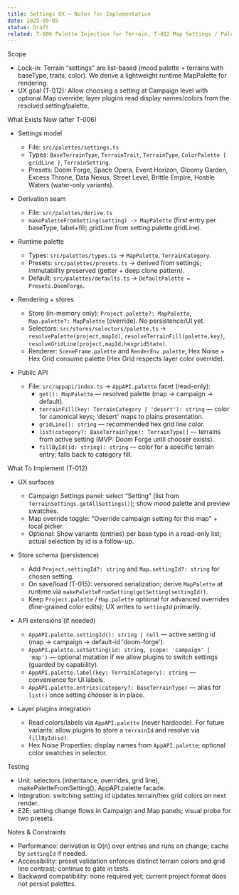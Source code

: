 ```yaml
---
title: Settings UX — Notes for Implementation
date: 2025-09-05
status: Draft
related: T-006 Palette Injection for Terrain, T-012 Map Settings / Palettes
---
```


Scope

- Lock-in: Terrain “settings” are list-based (mood palette + terrains with baseType, traits, color). We derive a lightweight runtime MapPalette for rendering.
- UX goal (T-012): Allow choosing a setting at Campaign level with optional Map override; layer plugins read display names/colors from the resolved setting/palette.

What Exists Now (after T-006)

- Settings model
  - File: `src/palettes/settings.ts`
  - Types: `BaseTerrainType`, `TerrainTrait`, `TerrainType`, `ColorPalette { gridLine }`, `TerrainSetting`.
  - Presets: Doom Forge, Space Opera, Event Horizon, Gloomy Garden, Excess Throne, Data Nexus, Street Level, Brittle Empire, Hostile Waters (water-only variants).

- Derivation seam
  - File: `src/palettes/derive.ts`
  - `makePaletteFromSetting(setting) -> MapPalette` (first entry per baseType, label+fill; gridLine from setting.palette.gridLine).

- Runtime palette
  - Types: `src/palettes/types.ts` → `MapPalette`, `TerrainCategory`.
  - Presets: `src/palettes/presets.ts` → derived from settings; immutability preserved (getter + deep clone pattern).
  - Default: `src/palettes/defaults.ts` → `DefaultPalette = Presets.DoomForge`.

- Rendering + stores
  - Store (in-memory only): `Project.palette?: MapPalette`, `Map.palette?: MapPalette` (override). No persistence/UI yet.
  - Selectors: `src/stores/selectors/palette.ts` → `resolvePalette(project,mapId)`, `resolveTerrainFill(palette,key)`, `resolveGridLine(project,mapId,hexgridState)`.
  - Renderer: `SceneFrame.palette` and `RenderEnv.palette`; Hex Noise + Hex Grid consume palette (Hex Grid respects layer color override).

- Public API
  - File: `src/appapi/index.ts` → `AppAPI.palette` facet (read-only):
    - `get(): MapPalette` — resolved palette (map → campaign → default).
    - `terrainFill(key: TerrainCategory | 'desert'): string` — color for canonical keys; 'desert' maps to plains presentation.
    - `gridLine(): string` — recommended hex grid line color.
    - `list(category?: BaseTerrainType): TerrainType[]` — terrains from active setting (MVP: Doom Forge until chooser exists).
    - `fillById(id: string): string` — color for a specific terrain entry; falls back to category fill.

What To Implement (T-012)

- UX surfaces
  - Campaign Settings panel: select “Setting” (list from `TerrainSettings.getAllSettings()`); show mood palette and preview swatches.
  - Map override toggle: “Override campaign setting for this map” + local picker.
  - Optional: Show variants (entries) per base type in a read-only list; actual selection by id is a follow-up.

- Store schema (persistence)
  - Add `Project.settingId?: string` and `Map.settingId?: string` for chosen setting.
  - On save/load (T-015): versioned serialization; derive `MapPalette` at runtime via `makePaletteFromSetting(getSetting(settingId))`.
  - Keep `Project.palette` / `Map.palette` optional for advanced overrides (fine-grained color edits); UX writes to `settingId` primarily.

- API extensions (if needed)
  - `AppAPI.palette.settingId(): string | null` — active setting id (map → campaign → default-id 'doom-forge').
  - `AppAPI.palette.setSetting(id: string, scope: 'campaign' | 'map')` — optional mutation if we allow plugins to switch settings (guarded by capability).
  - `AppAPI.palette.label(key: TerrainCategory): string` — convenience for UI labels.
  - `AppAPI.palette.entries(category?: BaseTerrainType)` — alias for `list()` once setting chooser is in place.

- Layer plugins integration
  - Read colors/labels via `AppAPI.palette` (never hardcode). For future variants: allow plugins to store a `terrainId` and resolve via `fillById(id)`.
  - Hex Noise Properties: display names from `AppAPI.palette`; optional color swatches in selector.

Testing

- Unit: selectors (inheritance, overrides, grid line), makePaletteFromSetting(), AppAPI.palette facade.
- Integration: switching setting id updates terrain/hex grid colors on next render.
- E2E: setting change flows in Campaign and Map panels; visual probe for two presets.

Notes & Constraints

- Performance: derivation is O(n) over entries and runs on change; cache by `settingId` if needed.
- Accessibility: preset validation enforces distinct terrain colors and grid line contrast; continue to gate in tests.
- Backward compatibility: none required yet; current project format does not persist palettes.
